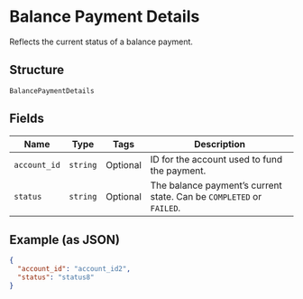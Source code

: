 
# Balance Payment Details

Reflects the current status of a balance payment.

## Structure

`BalancePaymentDetails`

## Fields

| Name | Type | Tags | Description |
|  --- | --- | --- | --- |
| `account_id` | `string` | Optional | ID for the account used to fund the payment. |
| `status` | `string` | Optional | The balance payment’s current state. Can be `COMPLETED` or `FAILED`. |

## Example (as JSON)

```json
{
  "account_id": "account_id2",
  "status": "status8"
}
```

